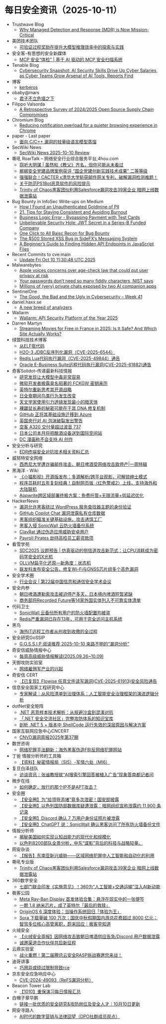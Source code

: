 # 每日安全资讯（2025-10-11）

- Trustwave Blog
  - [Why Managed Detection and Response (MDR) is Now Mission-Critical](https://www.trustwave.com/en-us/resources/blogs/trustwave-blog/why-managed-detection-and-response-mdr-is-now-mission-critical/)
- 美团技术团队
  - [可验证过程奖励在提升大模型推理效率中的探索与实践](https://tech.meituan.com/2025/10/10/vsrm.html)
- 安全客-有思想的安全新媒体
  - [MCP 安全“体检” | 基于 AI 驱动的 MCP 安全扫描系统](https://www.anquanke.com/post/id/312465)
- Tenable Blog
  - [Cybersecurity Snapshot: AI Security Skills Drive Up Cyber Salaries, as Cyber Teams Grow Arsenal of AI Tools, Reports Find](https://www.tenable.com/blog/cybersecurity-snapshot-how-ai-security-skills-boost-cybersecurity-salaries-10-10-2025)
- 博客
  - [kerberos](https://dyrnq.com/kerberos/)
- obaby@mars
  - [君子不立危墙之下](https://h4ck.org.cn/2025/10/21807)
- Filippo Valsorda
  - [A Retrospective Survey of 2024/2025 Open Source Supply Chain Compromises](https://words.filippo.io/compromise-survey/)
- Chromium Blog
  - [Reducing notification overload for a quieter browsing experience in Chrome](http://blog.chromium.org/2025/10/automatic-notification-permission.html)
- paper - Last paper
  - [面向 C/C++ 漏洞的轻量级语言模型蒸馏](https://paper.seebug.org/3395/)
- SecWiki News
  - [SecWiki News 2025-10-10 Review](http://www.sec-wiki.com/?2025-10-10)
- 嘶吼 RoarTalk – 网络安全行业综合服务平台,4hou.com
  - [窃听大阴谋 | 虽然和《教父》齐名，但你可能从未看过](https://www.4hou.com/posts/nl34)
  - [梆梆安全党建品牌案例获评 “国企党建创新实践技术成果” 二等等级](https://www.4hou.com/posts/vw3V)
  - [强强联合！CACTER x清华大学斩获邮件网关专利，破解漏洞检测难题！](https://www.4hou.com/posts/wx3J)
  - [关于防范PS1Bot恶意软件的风险提示](https://www.4hou.com/posts/xy3J)
  - [Trinity of Chaos黑客团伙利用Salesforce漏洞攻击39家企业 暗网上线数据泄露站](https://www.4hou.com/posts/pn31)
- Bug Bounty in InfoSec Write-ups on Medium
  - [How I Found an Unauthenticated Goldmine of PII](https://infosecwriteups.com/how-i-found-an-unauthenticated-goldmine-of-pii-8f1fc93d8a0d?source=rss----7b722bfd1b8d--bug_bounty)
  - [21. Tips for Staying Consistent and Avoiding Burnout](https://infosecwriteups.com/21-tips-for-staying-consistent-and-avoiding-burnout-a6ebeef29c4f?source=rss----7b722bfd1b8d--bug_bounty)
  - [Business Logic Error - Bypassing Payment with Test Cards](https://infosecwriteups.com/business-logic-error-bypassing-payment-with-test-cards-77c6e3c36f16?source=rss----7b722bfd1b8d--bug_bounty)
  - [Unbelievable Security Hole: JWT Secret in a Series-B Funded Company](https://infosecwriteups.com/unbelievable-security-hole-jwt-secret-in-a-series-b-funded-company-540434b54e59?source=rss----7b722bfd1b8d--bug_bounty)
  - [One Click to All Baisc Recon for Bug Bounty](https://infosecwriteups.com/one-click-to-all-baisc-recon-for-bug-bounty-295ac745d602?source=rss----7b722bfd1b8d--bug_bounty)
  - [The $500 Stored XSS Bug in SideFX’s Messaging System](https://infosecwriteups.com/the-500-stored-xss-bug-in-sidefxs-messaging-system-e55e1121d391?source=rss----7b722bfd1b8d--bug_bounty)
  - [A Beginner’s Guide to Finding Hidden API Endpoints in JavaScript Files](https://infosecwriteups.com/a-beginners-guide-to-finding-hidden-api-endpoints-in-javascript-files-925853b61bd1?source=rss----7b722bfd1b8d--bug_bounty)
- Recent Commits to cve:main
  - [Update Fri Oct 10 11:30:48 UTC 2025](https://github.com/trickest/cve/commit/b855fd16ecda54c55d6f1bf873c18bb702da31c9)
- Malwarebytes
  - [Apple voices concerns over age-check law that could put user privacy at risk](https://www.malwarebytes.com/blog/news/2025/10/apple-voices-concerns-over-age-check-law-that-could-put-user-privacy-at-risk)
  - [Your passwords don&#8217;t need so many fiddly characters, NIST says](https://www.malwarebytes.com/blog/news/2025/10/your-passwords-dont-need-so-many-fiddly-characters-nist-says)
  - [Millions of (very) private chats exposed by two AI companion apps](https://www.malwarebytes.com/blog/news/2025/10/millions-of-very-private-chats-exposed-by-two-ai-companion-apps)
- SentinelOne
  - [The Good, the Bad and the Ugly in Cybersecurity – Week 41](https://www.sentinelone.com/blog/the-good-the-bad-and-the-ugly-in-cybersecurity-week-41-7/)
- daniel.haxx.se
  - [A new breed of analyzers](https://daniel.haxx.se/blog/2025/10/10/a-new-breed-of-analyzers/)
- Wallarm
  - [Wallarm: API Security Platform of the Year 2025](https://lab.wallarm.com/wallarm-api-security-platform-of-the-year-2025/)
- Darren Martyn
  - [Streaming Movies for Free in France in 2025: Is It Safe? And Which Site Actually Works?](https://darrenmartyn.ie/2025/10/10/streaming-movies-for-free-in-france-in-2025-is-it-safe-and-which-site-actually-works/)
- 绿盟科技技术博客
  - [从ELF抠代码](https://blog.nsfocus.net/elf-2/)
  - [H2O-3 JDBC反序列化漏洞（CVE-2025-6544）](https://blog.nsfocus.net/h2o-3-jdbc-2/)
  - [Redis Lua代码执行漏洞（CVE-2025-49844）通告](https://blog.nsfocus.net/cve-2025-49844/)
  - [Oracle E-Business Suite远程代码执行漏洞(CVE-2025-61882)通告](https://blog.nsfocus.net/oracle-e-business-suite/)
- 奇客Solidot–传递最新科技情报
  - [研究发现让大模型中毒非常容易](https://www.solidot.org/story?sid=82515)
  - [微软开发者披露臭名昭著的 FCKGW 密钥来历](https://www.solidot.org/story?sid=82514)
  - [英特尔重新思考其开源战略](https://www.solidot.org/story?sid=82513)
  - [日全食期间鸟类行为发生改变](https://www.solidot.org/story?sid=82512)
  - [天文学家使用引力透镜发现最小的暗天体](https://www.solidot.org/story?sid=82511)
  - [裸鼹鼠长寿的秘密可能在于其 DNA 修复机制](https://www.solidot.org/story?sid=82510)
  - [GitHub 正将其基础设施迁移到 Azure](https://www.solidot.org/story?sid=82509)
  - [英国央行对 AI 泡沫破裂发出警告](https://www.solidot.org/story?sid=82508)
  - [空客 A320 交付量超过波音 737](https://www.solidot.org/story?sid=82507)
  - [日本公司本月将把酿酒设备送到国际空间站](https://www.solidot.org/story?sid=82506)
  - [DC 漫画称不会支持 AI 创作](https://www.solidot.org/story?sid=82505)
- 安全分析与研究
  - [EDR终端安全对抗技术相关资料汇总](https://mp.weixin.qq.com/s?__biz=MzA4ODEyODA3MQ==&mid=2247493654&idx=1&sn=140a999d57648eee6e0e91171446c3fc)
- 威努特安全网络
  - [西悉尼大学遭诈骗邮件攻击，朝日啤酒受网络攻击致停产|一周特辑](https://mp.weixin.qq.com/s?__biz=MzAwNTgyODU3NQ==&mid=2651136313&idx=1&sn=9635e6a494f5301a7fdaad652c1986e6)
- 黑海洋 - Wiki
  - [《小猫影视》开源版发布：多源解析/跨平台观影，可解锁绅士模式](https://blog.upx8.com/4875)
  - [程序员耗时五年复刻经典！自制网页版〈红色警戒2〉上线，支持海外和大陆联机](https://blog.upx8.com/4874)
  - [Appwrite跨区域部署终极方案：免费托管+无限流量+低延迟优化](https://blog.upx8.com/4871)
- HackerNews
  - [漏洞允许黑客绕过 WordPress 服务查找器主题的身份验证](https://hackernews.cc/archives/61038)
  - [GitHub Copilot Chat 漏洞泄露私有仓库数据](https://hackernews.cc/archives/61036)
  - [黑客组织瞄准关键基础设施，攻击诱饵工厂](https://hackernews.cc/archives/61034)
  - [黑客入侵 SonicWall 云防火墙备份系统](https://hackernews.cc/archives/61031)
  - [ClayRat 通过伪造应用威胁安卓用户](https://hackernews.cc/archives/61029)
  - [Payroll Pirates 劫持高校员工薪资款项](https://hackernews.cc/archives/61027)
- 看雪学苑
  - [SDC2025 议题预告 | 仿真驱动的侧信道攻击新范式：让CPU消耗成为密码学安全的X光机](https://mp.weixin.qq.com/s?__biz=MjM5NTc2MDYxMw==&mid=2458601692&idx=1&sn=6ce800e0f4f6e0fa171ed7caa41176f1)
  - [OLLVM扁平化还原—新角度：状态机](https://mp.weixin.qq.com/s?__biz=MjM5NTc2MDYxMw==&mid=2458601692&idx=2&sn=01f13f3a3a007ba4acf2fd791e7670f5)
  - [联发科发布安全公告，修复Wi-Fi与GNSS芯片组多个高危漏洞](https://mp.weixin.qq.com/s?__biz=MjM5NTc2MDYxMw==&mid=2458601692&idx=3&sn=49975c18718017337efc6ac78e6273e4)
- 安全学术圈
  - [行业会议 | 第22届中国信息和通信安全学术会议](https://mp.weixin.qq.com/s?__biz=MzU5MTM5MTQ2MA==&mid=2247493903&idx=1&sn=cc1a67d80435bd5430b49e6e7001c521)
- 安全内参
  - [朝日啤酒遭勒索攻击被迫停产多天，日本境内啤酒短暂紧缺](https://mp.weixin.qq.com/s?__biz=MzI4NDY2MDMwMw==&mid=2247515064&idx=1&sn=b21c320f2b5b58de82bfc3279c6af85e)
  - [商务部将Recorded Future等14家外国实体列入不可靠实体清单](https://mp.weixin.qq.com/s?__biz=MzI4NDY2MDMwMw==&mid=2247515064&idx=2&sn=f28012f7c61d970ae73a5bfba4976290)
- 代码卫士
  - [SonicWall 云备份所有用户的防火墙配置均被盗](https://mp.weixin.qq.com/s?__biz=MzI2NTg4OTc5Nw==&mid=2247524142&idx=1&sn=62b1a2a7289334d3f36a06377a2cf2cb)
  - [Redis严重漏洞已存在13年，可用于完全访问主机系统](https://mp.weixin.qq.com/s?__biz=MzI2NTg4OTc5Nw==&mid=2247524142&idx=2&sn=012710456bd63b8b7d541f9dd157420b)
- 黑鸟
  - [海外IT远程工作者从创收到收缴的全过程](https://mp.weixin.qq.com/s?__biz=MzAxOTM1MDQ1NA==&mid=2451182963&idx=1&sn=518b7a8f20d7695186d78fefac38d833)
- 安全研究GoSSIP
  - [G.O.S.S.I.P 阅读推荐 2025-10-10 来路不明的“漏洞分析”](https://mp.weixin.qq.com/s?__biz=Mzg5ODUxMzg0Ng==&mid=2247500786&idx=1&sn=ea2895c98c51e693beb7038c7035b4c5)
- 奇安信威胁情报中心
  - [每周高级威胁情报解读(2025.09.26~10.09)](https://mp.weixin.qq.com/s?__biz=MzI2MDc2MDA4OA==&mid=2247516252&idx=1&sn=51b593b738d783d8be5d07886f82ca3e)
- 天御攻防实验室
  - [网络雇佣军产业的兴起](https://mp.weixin.qq.com/s?__biz=MzU0MzgyMzM2Nw==&mid=2247486538&idx=1&sn=1978ba44f262b6ea14772dee63b84b59)
- 奇安信 CERT
  - [【已复现】Flowise 任意文件读写漏洞(CVE-2025-61913)安全风险通告](https://mp.weixin.qq.com/s?__biz=MzU5NDgxODU1MQ==&mid=2247503992&idx=1&sn=4aa73bd9965833beae9900810a84a23d)
- 信息安全国家工程研究中心
  - [专家解读｜从风险清单到治理体系：人工智能安全治理框架的演进逻辑分析](https://mp.weixin.qq.com/s?__biz=MzU5OTQ0NzY3Ng==&mid=2247501190&idx=1&sn=720f554a28bcd954fa298043fb3b0f81)
- dotNet安全矩阵
  - [.NET 恶意样本技术解析：从规避沙盒到混淆对抗](https://mp.weixin.qq.com/s?__biz=MzUyOTc3NTQ5MA==&mid=2247500779&idx=1&sn=03426dbe761701062e27bf5291709a85)
  - [「.NET 安全交流社区」完整攻防体系的知识宝库](https://mp.weixin.qq.com/s?__biz=MzUyOTc3NTQ5MA==&mid=2247500779&idx=2&sn=9dc70a867467471b2b855d1dee2792b0)
  - [剖析 .NET 5 + 版本中 ShellCode 运行失效的深层原因与解决方案](https://mp.weixin.qq.com/s?__biz=MzUyOTc3NTQ5MA==&mid=2247500779&idx=3&sn=5f9bc0ef568121a5bbebf5988556b1ef)
- 国家互联网应急中心CNCERT
  - [CNVD漏洞周报2025年第37期](https://mp.weixin.qq.com/s?__biz=MzIwNDk0MDgxMw==&mid=2247500697&idx=1&sn=defaee8aab5981e55847e68d3947ef28)
- 数世咨询
  - [网络犯罪手法翻新：海外黑客伪造FBI反网络犯罪网站](https://mp.weixin.qq.com/s?__biz=MzkxNzA3MTgyNg==&mid=2247540458&idx=1&sn=8f7ac8a72ff7677348e2c54c7f3d6041)
- 丁爸 情报分析师的工具箱
  - [【资料】秘密情报局（SIS）-军情六处（MI6）](https://mp.weixin.qq.com/s?__biz=MzI2MTE0NTE3Mw==&mid=2651152426&idx=1&sn=6ace6c72fa582dfafe0deaabbfb1b2f1)
- 复旦白泽战队
  - [访谈资讯｜张谧教授就“AI搜索引擎回答被植入广告”现象答南都记者问](https://mp.weixin.qq.com/s?__biz=MzU4NzUxOTI0OQ==&mid=2247496078&idx=1&sn=2f02935b96cc330879ae350d42ddef07)
- 微步在线
  - [如何确定，放行的那个IP不是APT攻击？](https://mp.weixin.qq.com/s?__biz=MzI5NjA0NjI5MQ==&mid=2650184763&idx=1&sn=066a4d77e65a598662d552297d16350c)
- 安全圈
  - [【安全圈】为“给领导添堵”竟多次泄密！国安部披露](https://mp.weixin.qq.com/s?__biz=MzIzMzE4NDU1OQ==&mid=2652072150&idx=1&sn=b8cfd76855a9d2e388c24f22c9b2434c)
  - [【安全圈】以色列国防部数据库疑遭泄露：暗网组织宣称泄露约 11,900 条记录](https://mp.weixin.qq.com/s?__biz=MzIzMzE4NDU1OQ==&mid=2652072150&idx=2&sn=257bb1fc3fd7a71a2b6a0f674bfac4bd)
  - [【安全圈】Discord 确认 7 万用户身份证照片被泄露](https://mp.weixin.qq.com/s?__biz=MzIzMzE4NDU1OQ==&mid=2652072150&idx=3&sn=727f12fb8570cf5c7fdcdf9bc8edbfbc)
  - [【安全圈】ChatGPT 说：SonicWall 确认黑客访问了所有防火墙备份文件](https://mp.weixin.qq.com/s?__biz=MzIzMzE4NDU1OQ==&mid=2652072150&idx=4&sn=696002cc6036067b28b670d11562d9f8)
- 情报分析师
  - [揭秘美国如何实现认知战能力的现代化和规模化](https://mp.weixin.qq.com/s?__biz=MzA3Mjc1MTkwOA==&mid=2650562303&idx=1&sn=265b69e951917f0d4325e752042529e3)
  - [以色列8200部队全景分析，中东“谍影”背后的科技与战略较量。](https://mp.weixin.qq.com/s?__biz=MzA3Mjc1MTkwOA==&mid=2650562303&idx=2&sn=cf1b27446e8f18a27ef7bbe0bdb60566)
- 网安杂谈
  - [【报告】东南亚新兴威胁——区域网络犯罪中人工智能和自动化的利用](https://mp.weixin.qq.com/s?__biz=MzAwMTMzMDUwNg==&mid=2650889801&idx=1&sn=732d542859d65c0054c453a12db17954)
- 嘶吼专业版
  - [Trinity of Chaos黑客团伙利用Salesforce漏洞攻击39家企业 暗网上线数据泄露站](https://mp.weixin.qq.com/s?__biz=MzI0MDY1MDU4MQ==&mid=2247584830&idx=1&sn=a5e0fdf3c48cb82be56cef1cd198d5df)
- 360数字安全
  - [七部门联合印发《实施意见》！360为“人工智能+交通运输”注入AI新动能](https://mp.weixin.qq.com/s?__biz=MzA4MTg0MDQ4Nw==&mid=2247582341&idx=1&sn=61e7bf8314ba7dc63e75f8a826c99efa)
- 极客公园
  - [Meta Ray-Ban Display 首发体验合集：悬浮在现实中的一张便签](https://mp.weixin.qq.com/s?__biz=MTMwNDMwODQ0MQ==&mid=2653088158&idx=1&sn=9e04f2f993d6ff089d2fc7523e71c6c4)
  - [一颗 1.8 纳米芯片，成了英特尔「最后的救赎」](https://mp.weixin.qq.com/s?__biz=MTMwNDMwODQ0MQ==&mid=2653088139&idx=1&sn=2b72aa18512c7fadd38c8e63f6dc6e76)
  - [OriginOS 6 深度体验：当操作系统回归「体验为王」](https://mp.weixin.qq.com/s?__biz=MTMwNDMwODQ0MQ==&mid=2653088139&idx=2&sn=1a265d21d716672e48d963ab8e260bf3)
  - [Sora 下载量破 100 万次；国庆中秋假期国内游总花费超过 8000 亿元；智驾多位核心高管离职，蔚来回应｜极客早知道](https://mp.weixin.qq.com/s?__biz=MTMwNDMwODQ0MQ==&mid=2653088119&idx=1&sn=03094ccf78f8027aae190687c2e24f9b)
- 火绒安全
  - [【火绒安全周报】因网络攻击致朝日啤酒供应告急/Discord 用户数据泄露](https://mp.weixin.qq.com/s?__biz=MzI3NjYzMDM1Mg==&mid=2247526927&idx=1&sn=b8e55423d4a127054c8bdab6da0f0338)
  - [诚邀渠道合作伙伴共启新征程](https://mp.weixin.qq.com/s?__biz=MzI3NjYzMDM1Mg==&mid=2247526927&idx=2&sn=40872aa4b8ecb5121be35707a47d010a)
- 云鼎实验室
  - [战火重燃！第二届腾讯云安全RASP挑战赛邀您来战！](https://mp.weixin.qq.com/s?__biz=MzU3ODAyMjg4OQ==&mid=2247496838&idx=1&sn=429bb435c844e141c26594f4337b4d7b)
- 迪哥讲事
  - [巧用异或绕过限制导致rce](https://mp.weixin.qq.com/s?__biz=MzIzMTIzNTM0MA==&mid=2247498390&idx=1&sn=95f1e62cd98e2ebfd96b1b9d967b3e64)
- 京东安全应急响应中心
  - [CVE-2024-49093（ReFS漏洞分析）](https://mp.weixin.qq.com/s?__biz=MjM5OTk2MTMxOQ==&mid=2727850048&idx=1&sn=aa7fe55ab2a90db58073cab9616679c4)
- Beacon Tower Lab
  - [【1010】重保演习每日情报汇总](https://mp.weixin.qq.com/s?__biz=MzkyNzcxNTczNA==&mid=2247487828&idx=1&sn=ab52001087fcbeb0c9bc3640766b92ab)
- 白帽子章华鹏
  - [链接一批优质的安全研究&攻防岗位及安全人才｜10月10日更新](https://mp.weixin.qq.com/s?__biz=MzIyOTAxOTYwMw==&mid=2650237850&idx=1&sn=d5e441564ebc2ba9d0b7653ea093215a)
- 网安寻路人
  - [AI时代的数字营销与法律回望（DPO社群成员观点）](https://mp.weixin.qq.com/s?__biz=MzIxODM0NDU4MQ==&mid=2247507838&idx=1&sn=8ad8eeb19d9a4e35c8d887c2b053f6b7)
